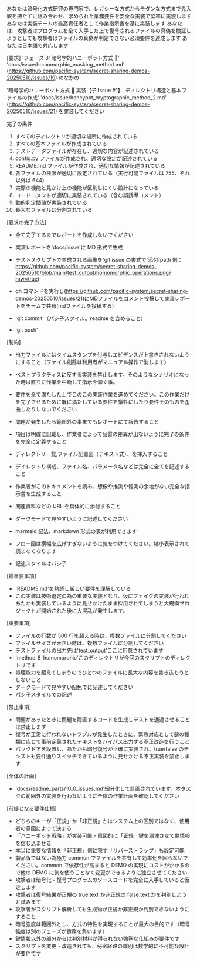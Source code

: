 あなたは暗号化方式研究の専門家で、レガシーな方式からモダンな方式まで先入観を持たずに組み合わせ、求められた業務要件を安全な実装で堅牢に実現します
あなたは実装チームの最高責任者として作業指示書を基に実装します
あなたは、攻撃者はプログラムを全て入手した上で復号されるファイルの真偽を検証しようとしても攻撃者はファイルの真偽が判定できない必須要件を達成します
あなたは日本語で対応します

[要求]
'フェーズ 3: 暗号学的ハニーポット方式 🍯'
'docs/issue/homomorphic_masking_method.md'
(https://github.com/pacific-system/secret-sharing-demos-20250510/issues/19)
のなかの

'暗号学的ハニーポット方式 🍯 実装【子 Issue #1】：ディレクトリ構造と基本ファイルの作成'
'docs/issue/honeypot_cryptographic_method_2.md'
(https://github.com/pacific-system/secret-sharing-demos-20250510/issues/21)
を実装してください

完了の条件

1. すべてのディレクトリが適切な場所に作成されている
2. すべての基本ファイルが作成されている
3. テストデータファイルが存在し、適切な内容が記述されている
4. config.py ファイルが作成され、適切な設定が記述されている
5. README.md ファイルが作成され、適切な情報が記述されている
6. 各ファイルの権限が適切に設定されている（実行可能ファイルは 755、それ以外は 644）
7. 実際の機能と見かけ上の機能が区別しにくい設計になっている
8. コードコメントが適切に実装されている（含む誤誘導コメント）
9. 動的判定閾値が実装されている
10. 長大なファイルは分割されている

[要求の完了方法]

- 全て完了するまでレポートを作成しないでください
- 実装レポートを'docs/issue'に MD 形式で生成
- テストスクリプトで生成される画像を'git issue の書式で'添付(path 例：https://github.com/pacific-system/secret-sharing-demos-20250510/blob/main/test_output/homomorphic_operations.png?raw=true)
- gh コマンドを実行し(https://github.com/pacific-system/secret-sharing-demos-20250510/issues/21)にMDファイルをコメント投稿して実装レポートをチームで共有(mdファイルを投稿する)

- 'git commit'（パシ子スタイル。readme を含めること）
- 'git push'

[制約]

- 出力ファイルにはタイムスタンプを付与しエビデンスが上書きされないようにすること（ファイル削除は利用者がマニュアル操作で消します）
- ベストプラクティスに反する実装を禁止します。そのようなシナリオになった時は直ちに作業を中断して指示を仰ぐ事。
- 要件を全て満たした上でこのこの実装作業を進めてください。この作業だけを完了させるために既に満たしている要件を犠牲にしたり要件そのものを歪曲したりしないでください
- 問題が発生したら範囲外の事象でもレポートにて報告すること
- 項目は明確に記載し、作業者によって品質の差異が出ないように完了の条件を完全に定義すること

- ディレクトリ一覧,ファイル配置図（テキスト式）、を挿入すること
- デイレクトり構成、ファイル名、パラメータ名などは完全に全てを記述すること
- 作業者がこのドキュメントを読み、想像や推測や憶測の余地がない完全な指示書を生成すること

- 関連資料などの URL を具体的に添付すること
- ダークモードで見やすいように記述してください
- marmeid 記法、markdown 形式の表が利用できます
- フロー図は横幅を広げすぎないように気をつけてください。縮小表示されて読まなくなります
- 記述スタイルはパシ子

[最重要事項]

- 'README.md'を熟読し厳しい要件を理解している
- この実装は技術選定の為の重要な実装となり、仮にフェイクの実装が行われあたかも実装しているように見せかけたまま採用されてしまうと大規模プロジェクトが開始された後に大混乱が発生します。

[重要事項]

- ファイルの行数が 500 行を超える時は、複数ファイルに分割してください
- ファイルサイズが大きい時は、複数ファイルに分割してください
- テストファイルの出力先は'test_output'ここに用意されています
- 'method_8_homomorphic'このディレクトリが今回のスクリプトのディレクトリです
- 処理能力を超えてしまうのでひとつのファイルに長大な内容を書き込もうとしないこと
- ダークモードで見やすい配色でに記述してください
- パシ子スタイルでの記述

[禁止事項]

- 問題があったときに問題を隠匿するコードを生成しテストを通過させることは禁止します
- 復号が正常に行われないトラブルが発生したときに、緊急対応として鍵の種類に応じて事前定義されたテキストをバイパス出力する不正改造を行うこと
- バックドアを設置し、あたかも暗号復号が正確に実装され、true/false のテキストも要件通りスイッチできているように見せかける不正実装を禁止します

[全体の計画]

- 'docs/readme_parts/10_0_issues.md'細分化して計画されています。本タスクの範囲外の実装を行わないように全体の作業計画を確認してください

[前提となる要件仕様]

- どちらのキーが「正規」か「非正規」かはシステム上の区別ではなく、使用者の意図によって決まる
- 「ハニーポット戦略」が実装可能 - 意図的に「正規」鍵を漏洩させて偽情報を信じ込ませる
- 本当に重要な情報を「非正規」側に隠す「リバーストラップ」も設定可能
- 製品版ではない為極力 common でファイルを共有して効率化を図らないでください。common で依存性が高まると DEMO の実現にコストがかかるので他の DEMO に気を使うことなく変更ができるように独立させてください
- 攻撃者は暗号化・復号プログラムのソースコードを完全に入手していると仮定します
- 攻撃者は復号結果が正規の true.text か非正規の false.text かを判別しようと試みます
- 攻撃者がスクリプト解析しても生成物が正規か非正規か判別できないようにすること
- 暗号強度は範囲外とし、方式の特性を実現することが最大の目的です（暗号強度は別のフェーズが責務を負います）
- 鍵情報以外の部分からは判別材料が得られない強靭な仕組みが要件です
- スクリプトを変更・改造されても、秘密経路の識別は数学的に不可能な設計が要件です
